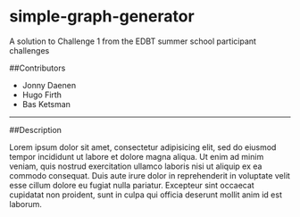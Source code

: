 # simple-graph-generator
A solution to Challenge 1 from the EDBT summer school participant challenges

##Contributors
* Jonny Daenen
* Hugo Firth
* Bas Ketsman

---------------------------------

##Description

Lorem ipsum dolor sit amet, consectetur adipisicing elit, sed do eiusmod tempor incididunt ut labore et dolore magna 
aliqua. Ut enim ad minim veniam, quis nostrud exercitation ullamco laboris nisi ut aliquip ex ea commodo consequat. 
Duis aute irure dolor in reprehenderit in voluptate velit esse cillum dolore eu fugiat nulla pariatur. Excepteur sint 
occaecat cupidatat non proident, sunt in culpa qui officia deserunt mollit anim id est laborum. 
